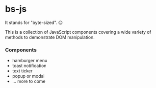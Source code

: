 # bs-js
It stands for "byte-sized". 😐

This is a collection of JavaScript components covering a wide variety of methods to demonstrate DOM manipulation.

### Components
- hamburger menu
- toast notification
- text ticker
- popup or modal
- ... more to come